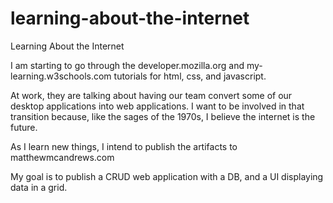 # learning-about-the-internet
Learning About the Internet

I am starting to go through the developer.mozilla.org and my-learning.w3schools.com tutorials for html, css, and javascript.

At work, they are talking about having our team convert some of our desktop applications into web applications. I want to be involved in that transition because, like the sages of the 1970s, I believe the internet is the future.

As I learn new things, I intend to publish the artifacts to matthewmcandrews.com

My goal is to publish a CRUD web application with a DB, and a UI displaying data in a grid.
